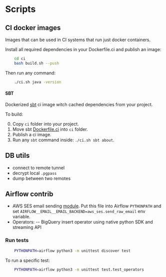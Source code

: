 # Scripts

## CI docker images

Images that can be used in CI systems that run just docker containers.

Install all required dependencies in your Dockerfile.ci and publish an image: 

```bash
    cd ci
    bash build.sh --push
```

Then run any command:

```bash
    ./ci.sh java -version
```

#### SBT

Dockerized [sbt](ci/sbt/Dockerfile.ci) ci image witch cached dependencies from your project. 

To build:

0. Copy `ci` folder into your project.
0. Move sbt [Dockerfile.ci](ci/sbt/Dockerfile.ci) into `ci` folder.
0. Publish a ci image.
0. Run any `sbt` command inside: `./ci.sh sbt about`.


## DB utils

 - connect to remote tunnel
 - decrypt local `.pgpass`
 - dump between two remotes
 

## Airflow contrib

- AWS SES email sending [module](./airflow/aws_ses.py).
Put this file into Airflow `PYTHONPATH` and set `AIRFLOW__EMAIL__EMAIL_BACKEND=aws_ses.send_raw_email` env variable.
- Operators:
-- BigQuery insert operator using native python SDK and streaming API

### Run tests 

```bash
    PYTHONPATH=airflow python3 -m unittest discover test
```

To run a specific test:

```bash
    PYTHONPATH=airflow python3 -m unittest test.test_operators
```